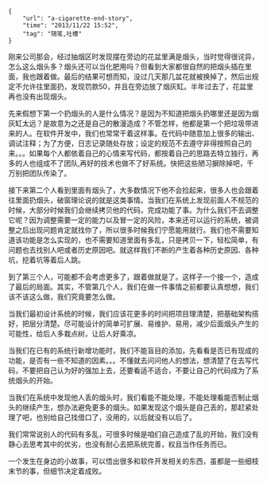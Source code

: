 ```
{
    "url": "a-cigarette-end-story",
    "time": "2013/11/22 15:52",
    "tag": "随笔,吐槽"
}
```

刚来公司那会，经过抽烟区时发现摆在旁边的花盆里满是烟头，当时觉得很诧异，怎么这么烟头多？烟头还可以当化肥用吗？但看到大家都很自然的把烟头插在里面，我也跟着做。最后的结果可想而知，没过几天那几盆花就被换掉了，然后出规定不允许往里面扔，发现罚款50，并且在旁边放了烟灰缸。半年过去了，花盆里再也没有出现烟头。

先来假想下第一个扔烟头的人是什么情况？是因为不知道把烟头扔哪里还是因为烟灰缸太远？是故意为之还是自己的散漫造成？不管怎样，他都是第一个把垃圾带进来的人。在软件开发中，我们也常常干着这样事。在代码中随意加上很多的输出、调试注释；为了方便，日志记录随处存放；设定的规范不去遵守非得按照自己的来。。。如果每个人都依着自己的心情来写代码，都按着自己的思路去特立独行，再多的人也组成不了团队,再好的技术也做不了好系统。快把这些陋习摒除掉吧，千万别把团队传染了。

接下来第二个人看到里面有烟头了，大多数情况下他不会捡起来，很多人也会跟着往里面扔烟头，破窗理论说的就是这类事情。当我们在系统上发现前面人不规范的时候，大部分时候我们会继续拷贝他的代码，完成功能了事。为什么我们不去调整它呢？因为调整需要一定的能力以及冒一定的风险，本来还可以运行的系统，被调整之后出现问题肯定就找你了，所以很多时候我们宁愿能用就行。我们也不需要知道该功能是怎么实现的，也不需要知道里面有多乱，只是拷贝一下，轻松简单，有问题也去找别人吧或者历史原因吧。就这样我们不断的产生着各种历史原因、各种坑，挖着坑等着后人跳。

到了第三个人，可能都不会考虑更多了，跟着做就是了。这样子一个接一个，造成了最后的局面。其实，不管第几个人，我们在做一件事情之前都要认真想想，我们该不该这么做，我们究竟要怎么做。

当我们最初设计系统的时候，我们应该花更多的时间把项目理清楚，把基础架构搭好，把层分清楚。尽可能设计的简单可扩展、易维护、易用，减少后面烟头产生的可能性，给后人多栽点树，让后人好乘凉。

当我们在已有的系统行新增功能时，我们不能盲目的添加，先看看是否已有现成的功能，是否有一些不知道的因素。。。不懂就去问问他人的想法，想清楚了在去写代码，不要把自己认为好的强加上去，还要看适不适合，不要让自己的代码成为了系统烟头的开始。

当我们在系统中发现他人丢的烟头时，我们看能不能处理，不能处理看能否制止烟头的继续产生，想办法避免更多的烟头。如果发现这个烟头是自己丢的，那赶紧处理了吧，也别给自己找借口了，没用的，以后就没有以后了。

我们常常说别人的代码有多乱，可很多时候是咱们自己造成了乱的开始，我们没有静心去思考其中的优劣，也没有耐心去把系统完善，权且当作任务而已。

一个发生在身边的小故事，可以悟出很多和软件开发相关的东西，虽都是一些细枝末节的事，但细节决定着成败。